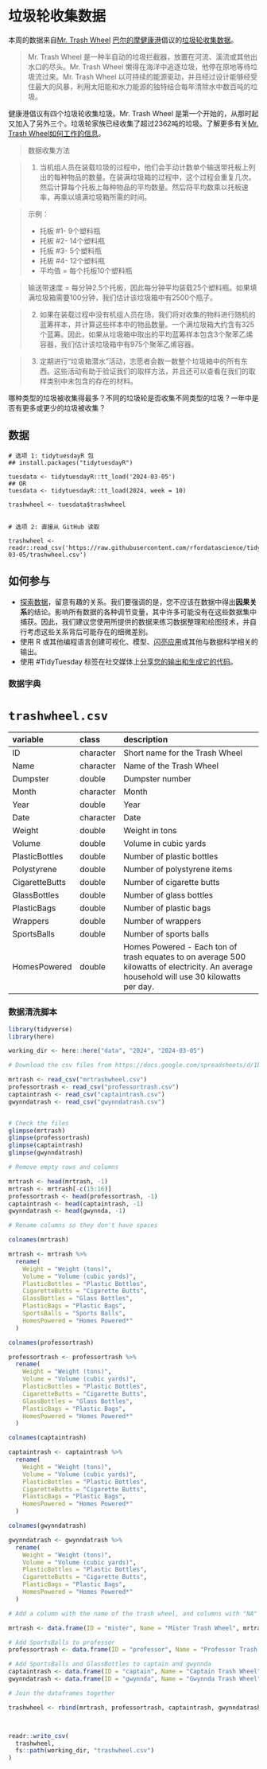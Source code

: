 # 垃圾轮收集数据

本周的数据来自[Mr. Trash Wheel](https://www.mrtrashwheel.com/) [巴尔的摩健康港](https://www.waterfrontpartnership.org/healthy-harbor-initiative)倡议的[垃圾轮收集数据](https://docs.google.com/spreadsheets/d/1b8Lbe-z3PNb3H8nSsSjrwK2B0ReAblL2/edit#gid=1143432795)。

> Mr. Trash Wheel 是一种半自动的垃圾拦截器，放置在河流、溪流或其他出水口的尽头。Mr. Trash Wheel 懒得在海洋中追逐垃圾，他停在原地等待垃圾流过来。Mr. Trash Wheel 以可持续的能源驱动，并且经过设计能够经受住最大的风暴，利用太阳能和水力能源的独特结合每年清除水中数百吨的垃圾。

健康港倡议有四个垃圾轮收集垃圾。Mr. Trash Wheel 是第一个开始的，从那时起又加入了另外三个。垃圾轮家族已经收集了超过2362吨的垃圾。了解更多有关[Mr. Trash Wheel如何工作的信息](https://www.mrtrashwheel.com/technology/)。

>数据收集方法

>1. 当机组人员在装载垃圾的过程中，他们会手动计数单个输送带托板上列出的每种物品的数量。在装满垃圾箱的过程中，这个过程会重复几次。然后计算每个托板上每种物品的平均数量。然后将平均数乘以托板速率，再乘以填满垃圾箱所需的时间。

>示例：
> * 托板 #1- 9个塑料瓶
> * 托板 #2- 14个塑料瓶
> * 托板 #3- 5个塑料瓶
> * 托板 #4- 12个塑料瓶
> * 平均值 = 每个托板10个塑料瓶

>输送带速度 = 每分钟2.5个托板，因此每分钟平均装载25个塑料瓶。如果填满垃圾箱需要100分钟，我们估计该垃圾箱中有2500个瓶子。

>2. 如果在装载过程中没有机组人员在场，我们将对收集的物料进行随机的蓝筹样本，并计算这些样本中的物品数量。一个满垃圾箱大约含有325个蓝筹。因此，如果从垃圾箱中取出的平均蓝筹样本包含3个聚苯乙烯容器，我们估计该垃圾箱中有975个聚苯乙烯容器。

>3. 定期进行“垃圾箱潜水”活动，志愿者会数一数整个垃圾箱中的所有东西。这些活动有助于验证我们的取样方法，并且还可以查看在我们的取样类别中未包含的存在的材料。

哪种类型的垃圾被收集得最多？不同的垃圾轮是否收集不同类型的垃圾？一年中是否有更多或更少的垃圾被收集？

## 数据

```{r}
# 选项 1: tidytuesdayR 包 
## install.packages("tidytuesdayR")

tuesdata <- tidytuesdayR::tt_load('2024-03-05')
## OR
tuesdata <- tidytuesdayR::tt_load(2024, week = 10)

trashwheel <- tuesdata$trashwheel


# 选项 2: 直接从 GitHub 读取

trashwheel <- readr::read_csv('https://raw.githubusercontent.com/rfordatascience/tidytuesday/master/data/2024/2024-03-05/trashwheel.csv')

```

## 如何参与

- [探索数据](https://r4ds.hadley.nz/)，留意有趣的关系。我们要强调的是，您不应该在数据中得出**因果关系**的结论。影响所有数据的各种调节变量，其中许多可能没有在这些数据集中捕获。因此，我们建议您使用所提供的数据来练习数据整理和绘图技术，并自行考虑这些关系背后可能存在的细微差别。
- 使用 R 或其他编程语言创建可视化、模型、[闪亮应用](https://shiny.posit.co/)或其他与数据科学相关的输出。
- 使用 #TidyTuesday 标签在社交媒体上[分享您的输出和生成它的代码](../../../sharing.md)。

### 数据字典

# `trashwheel.csv`

|variable       |class     |description    |
|:--------------|:---------|:--------------|
|ID             |character |Short name for the Trash Wheel             |
|Name           |character |Name of the Trash Wheel           |
|Dumpster       |double    |Dumpster number       |
|Month          |character |Month          |
|Year           |double    |Year           |
|Date           |character |Date           |
|Weight         |double    |Weight in tons         |
|Volume         |double    |Volume in cubic yards          |
|PlasticBottles |double    |Number of plastic bottles |
|Polystyrene    |double    |Number of polystyrene items    |
|CigaretteButts |double    |Number of cigarette butts |
|GlassBottles   |double    |Number of glass bottles   |
|PlasticBags    |double    |Number of plastic bags    |
|Wrappers       |double    |Number of wrappers       |
|SportsBalls    |double    |Number of sports balls    |
|HomesPowered   |double    |Homes Powered - Each ton of trash equates to on average 500 kilowatts of electricity.  An average household will use 30 kilowatts per day.   |


### 数据清洗脚本

``` r
library(tidyverse)
library(here)

working_dir <- here::here("data", "2024", "2024-03-05")

# Download the csv files from https://docs.google.com/spreadsheets/d/1b8Lbe-z3PNb3H8nSsSjrwK2B0ReAblL2/edit#gid=1143432795

mrtrash <- read_csv("mrtrashwheel.csv")
professortrash <- read_csv("professortrash.csv")
captaintrash <- read_csv("captaintrash.csv")
gwynndatrash <- read_csv("gwynndatrash.csv")


# Check the files
glimpse(mrtrash)
glimpse(professortrash)
glimpse(captaintrash)
glimpse(gwynndatrash)

# Remove empty rows and columns

mrtrash <- head(mrtrash, -1)
mrtrash <- mrtrash[-c(15:16)]
professortrash <- head(professortrash, -1)
captaintrash <- head(captaintrash, -1)
gwynndatrash <- head(gwynnda, -1)

# Rename columns so they don't have spaces

colnames(mrtrash)

mrtrash <- mrtrash %>% 
  rename(
    Weight = "Weight (tons)",
    Volume = "Volume (cubic yards)",
    PlasticBottles = "Plastic Bottles",
    CigaretteButts = "Cigarette Butts",
    GlassBottles = "Glass Bottles",
    PlasticBags = "Plastic Bags",
    SportsBalls = "Sports Balls",
    HomesPowered = "Homes Powered*"
  )

colnames(professortrash)

professortrash <- professortrash %>% 
  rename(
    Weight = "Weight (tons)",
    Volume = "Volume (cubic yards)",
    PlasticBottles = "Plastic Bottles",
    CigaretteButts = "Cigarette Butts",
    GlassBottles = "Glass Bottles",
    PlasticBags = "Plastic Bags",
    HomesPowered = "Homes Powered*"
  )

colnames(captaintrash)

captaintrash <- captaintrash %>% 
  rename(
    Weight = "Weight (tons)",
    Volume = "Volume (cubic yards)",
    PlasticBottles = "Plastic Bottles",
    CigaretteButts = "Cigarette Butts",
    PlasticBags = "Plastic Bags",
    HomesPowered = "Homes Powered*"
  )

colnames(gwynndatrash)

gwynndatrash <- gwynndatrash %>% 
  rename(
    Weight = "Weight (tons)",
    Volume = "Volume (cubic yards)",
    PlasticBottles = "Plastic Bottles",
    CigaretteButts = "Cigarette Butts",
    PlasticBags = "Plastic Bags",
    HomesPowered = "Homes Powered*"
  )

# Add a column with the name of the trash wheel, and columns with "NA" where the dataset doesn't have that information

mrtrash <- data.frame(ID = "mister", Name = "Mister Trash Wheel", mrtrash)

# Add SportsBalls to professor
professortrash <- data.frame(ID = "professor", Name = "Professor Trash Wheel", SportsBalls = NA, professortrash)

# Add SportsBalls and GlassBottles to captain and gwynnda
captaintrash <- data.frame(ID = "captain", Name = "Captain Trash Wheel", SportsBalls = NA, GlassBottles = NA, captaintrash)
gwynndatrash <- data.frame(ID = "gwynnda", Name = "Gwynnda Trash Wheel", SportsBalls = NA, GlassBottles = NA, gwynndatrash)

# Join the dataframes together

trashwheel <- rbind(mrtrash, professortrash, captaintrash, gwynndatrash)



readr::write_csv(
  trashwheel,
  fs::path(working_dir, "trashwheel.csv")
)
```
